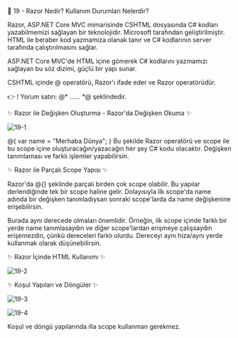 👋 19 - Razor Nedir? Kullanım Durumları Nelerdir?


Razor, ASP.NET Core MVC mimarisinde CSHTML dosyasında C# kodları yazabilmemizi sağlayan bir teknolojidir. Microsoft tarafından geliştirilmiştir. HTML ile beraber kod yazmamıza olanak tanır ve C# kodlarının server tarafında çalıştırılmasını sağlar.

ASP.NET Core MVC'de HTML içine gömerek C# kodlarını yazmamızı sağlayan bu söz dizimi, güçlü bir yapı sunar.

CSHTML içinde @ operatörü, Razor'ı ifade eder ve Razor operatörüdür.

👉 ! Yorum satırı: @* ...... *@ şeklindedir.

✨ Razor ile Değişken Oluşturma - Razor'da Değişken Okuma ✨


![19-1](https://github.com/user-attachments/assets/a5071ae8-9ea2-4ce6-9b35-298136230708)

@{
    var name = "Merhaba Dünya";
}
Bu şekilde Razor operatörü ve scope ile bu scope içine oluşturacağın/yazacağın her şey C# kodu olacaktır. Değişken tanımlaması ve farklı işlemler yapabilirsin.

✨ Razor ile Parçalı Scope Yapısı ✨


Razor'da @{} şeklinde parçalı birden çok scope olabilir. Bu yapılar derlendiğinde tek bir scope haline gelir. Dolayısıyla ilk scope'da name adında bir değişken tanımladıysan sonraki scope'larda da name değişkenine erişebilirsin.

Burada aynı derecede olmaları önemlidir. Örneğin, ilk scope içinde farklı bir yerde name tanımlasaydın ve diğer scope'lardan erişmeye çalışsaydın erişemezdin, çünkü dereceleri farklı olurdu. Dereceyi aynı hiza/aynı yerde kullanmak olarak düşünebilirsin.

✨ Razor İçinde HTML Kullanımı ✨


![19-2](https://github.com/user-attachments/assets/58f23253-e7de-4755-8365-e7559ebd806d)

✨ Koşul Yapıları ve Döngüler ✨


![19-3](https://github.com/user-attachments/assets/f5686800-8d05-449a-94ac-0e41e1194dd6)

![19-4](https://github.com/user-attachments/assets/12046295-2cd8-431c-9b6f-92022f482257)

Koşul ve döngü yapılarında illa scope kullanman gerekmez.
